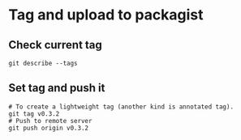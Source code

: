 # Tag and upload to packagist

## Check current tag
```shell
git describe --tags
```

## Set tag and push it
```shell
# To create a lightweight tag (another kind is annotated tag).
git tag v0.3.2
# Push to remote server
git push origin v0.3.2
```